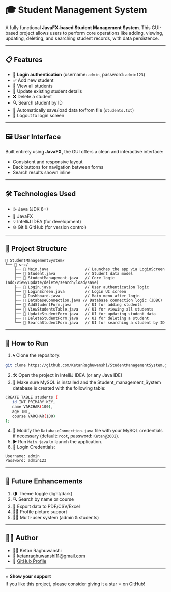 # 🎓 Student Management System

A fully functional **JavaFX-based Student Management System**. This GUI-based project allows users to perform core operations like adding, viewing, updating, deleting, and searching student records, with data persistence.

---

## 📋 Features

- 🔐 **Login authentication** (username: `admin`, password: `admin123`)
- ✅ Add new student
- 📖 View all students
- 🔁 Update existing student details
- ❌ Delete a student
- 🔍 Search student by ID
- 📎 Automatically save/load data to/from file (`students.txt`)
- 🚪 Logout to login screen

---

## 🖼️ User Interface
Built entirely using **JavaFX**, the GUI offers a clean and interactive interface:

- Consistent and responsive layout
- Back buttons for navigation between forms
- Search results shown inline

---

## 🛠️ Technologies Used

- ☕ Java (JDK 8+)
- 🎨 JavaFX
- 💡 IntelliJ IDEA (for development)
- 🌐 Git & GitHub (for version control)

---

## 📁 Project Structure

```
📂 StudentManagementSystem/
└── 📂 src/
    ├── 📄 Main.java                // Launches the app via LoginScreen
    ├── 📄 Student.java             // Student data model
    ├── 📄 StudentManagement.java   // Core logic (add/view/update/delete/search/load/save)
    ├── 📄 Login.java               // User authentication logic
    ├── 📄 LoginScreen.java         // Login UI screen
    ├── 📄 Dashboard.java           // Main menu after login
    ├── 📄 DatabaseConnection.java // Database connection logic (JDBC)
    ├── 📄 AddStudentForm.java      // UI for adding students
    ├── 📄 ViewStudentsTable.java   // UI for viewing all students
    ├── 📄 UpdateStudentForm.java   // UI for updating student data
    ├── 📄 DeleteStudentForm.java   // UI for deleting a student
    └── 📄 SearchStudentForm.java   // UI for searching a student by ID

```

---

## 🚀 How to Run

1. 🌀 Clone the repository:
```bash
git clone https://github.com/KetanRaghuwanshi/StudentManagementSystem.git
```
2. 🛠️ Open the project in IntelliJ IDEA (or any Java IDE)
3. 💾 Make sure MySQL is installed and the Student_management_System database is created with the following table:
 ```bash
 CREATE TABLE students (
    id INT PRIMARY KEY,
    name VARCHAR(100),
    age INT,
    course VARCHAR(100)
);
```
4. 📝 Modify the `DatabaseConnection.java` file with your MySQL credentials if necessary (default: `root`, password: `Ketan@2002`).
5. ▶️ Run `Main.java` to launch the application.
6. 🔑 Login Credentials:
```
Username: admin
Password: admin123
```

---

## 🌱 Future Enhancements

1. 🌗 Theme toggle (light/dark)
2. 🔍 Search by name or course
3. 📄 Export data to PDF/CSV/Excel
4. 🧑‍🏫 Profile picture support
5. 🧑‍💻 Multi-user system (admin & students)

---

## 👨‍⚕️ Author

- 👨‍💻 Ketan Raghuwanshi
- 📧 ketanraghuwanshi11@gmail.com
- 🔗 [GitHub Profile](https://github.com/KetanRaghuwanshi)

---

⭐️ **Show your support**  
If you like this project, please consider giving it a star ⭐ on GitHub!



